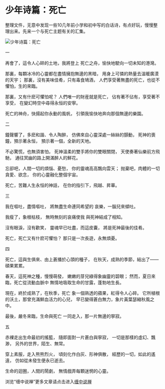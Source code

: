 少年诗篇：死亡
====



整理文件，无意中发现一些10几年前小学和初中写的白话诗，有点好玩，慢慢整理出来。先来一个与死亡主题有关的汇集。

![少年诗篇：死亡](http://simg.sinajs.cn/blog7style/images/common/sg_trans.gif)





一

再會了，這令人心碎的土地，我將登上
死亡之舟，愉快地駛向一切未知的港灣。


那裏，每顆冰冷的心靈都在盡情擁抱無邊的黑暗，
用身上可憐的熱量去溫暖廣漠的天宇；
那裏，沒有美味佳肴，只有毒食鳩酒，
人們享受著無盡的死亡，也從不懼怕，生的來臨。

那裏，又有什麽可懼怕呢？
人們唯一的財産就是死亡，
佔有著不佔有，享受著不享受，
在變幻時空中尋得永恒的安寧。

死亡的神舟，快揚起你永動的風帆，
引領我愉快地奔向那個無邊的樂園。

二

鐘聲響了，多麽和諧、令人陶醉，
仿佛來自心靈深處一絲絲的顫動，
死神的喪鐘，預示著永恒，
預示著一個，全新的天地。

不必驚慌，也無須害怕，
死神溫柔的雙手將你的雙眼關閉，
天使奏著仙樂前方飛馳，
通往冥幽的路上開滿醉人的鮮花。

忘卻吧，人間一切的煩惱、憂愁，
你的靈魂高高飄向雲天；
抛棄吧，肉體的一切貪愛、欲念，
你的心靈融化整個宇宙。

死亡，苦難人生永恒的神話，
在你的指引下，飛越、昇華。

三

我在嘔吐，盡情嘔吐，
將無盡生命連同希望的
哀樂，一腦兒來傾吐。

我瘦了，象根枯枝，
無時無刻的哀痛使我
與死神結成了相知。

沒有眼淚，沒有歡笑，
靈魂早已吐盡，而這皮囊，
將是死神最後的佳肴。

死亡，死亡又有什麽可懼怕？
那只是一次長遊，永無煩憂。

四

死亡，這與生俱來、由上蒼播於心頭的種子，
在秋天，成熟的季節，結出了——碩果累累。

春天，這死神之種，慢慢萌發，
嫩嫩的芽兒綠得象幽靈的碧眼；
然而，夏日來臨，死亡從流動血脈中
無情地吸取生命的甘露，蓬勃地生長。

現在，終於成熟了，在秋季，死亡
象一個熟透的蘋果，紅得令人心碎。
它所植根的沃土，那曾充滿鮮血活力的心兒，
早已變得蒼白無力，象片黃葉瑟縮秋風之中。

最後，嚴冬來臨，生命與死亡
一同走入，那一片無邊的寧寂。

五

赤裸走出生命最初的搖籃，
隨即面對一片蒼白與寧寂，
一切是那樣的虛幻、飄渺，
另外的世界，陌生、無常。

穿上素服，走入熊熊烈火，
頃刻化作白灰、形神俱散，
經歷的一切，如此的遙遠，
仿如從未發生便永已逝去。

生命的迴圈，人間的鬧劇，
無情戲弄每顆迷惘的心靈。




浏览“缠中说禅”更多文章请点击进入[缠中说禅](http://blog.sina.com.cn/m/chzhshch)
